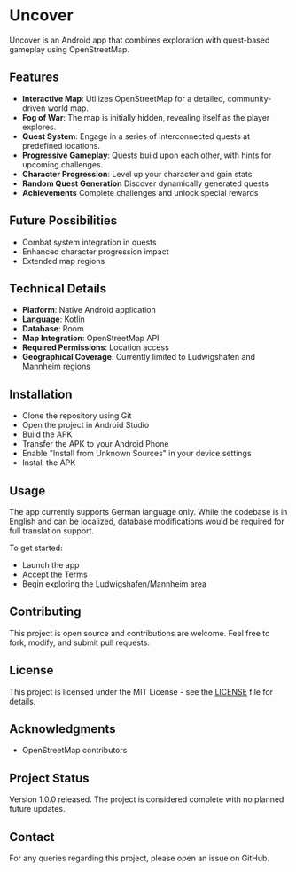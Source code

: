# Uncover

Uncover is an Android app that combines exploration with quest-based gameplay using OpenStreetMap.

## Features

- **Interactive Map**: Utilizes OpenStreetMap for a detailed, community-driven world map.
- **Fog of War**: The map is initially hidden, revealing itself as the player explores.
- **Quest System**: Engage in a series of interconnected quests at predefined locations.
- **Progressive Gameplay**: Quests build upon each other, with hints for upcoming challenges.
- **Character Progression**: Level up your character and gain stats
- **Random Quest Generation** Discover dynamically generated quests
- **Achievements** Complete challenges and unlock special rewards

## Future Possibilities

- Combat system integration in quests
- Enhanced character progression impact
- Extended map regions

## Technical Details

- **Platform**: Native Android application
- **Language**: Kotlin
- **Database**: Room
- **Map Integration**: OpenStreetMap API
- **Required Permissions**: Location access
- **Geographical Coverage**: Currently limited to Ludwigshafen and Mannheim regions

## Installation

- Clone the repository using Git
- Open the project in Android Studio
- Build the APK
- Transfer the APK to your Android Phone
- Enable "Install from Unknown Sources" in your device settings
- Install the APK

## Usage

The app currently supports German language only. While the codebase is in English and can be localized, database modifications would be required for full translation support.

To get started:
- Launch the app
- Accept the Terms
- Begin exploring the Ludwigshafen/Mannheim area

## Contributing

This project is open source and contributions are welcome. Feel free to fork, modify, and submit pull requests.

## License

This project is licensed under the MIT License - see the [LICENSE](LICENSE) file for details.

## Acknowledgments

- OpenStreetMap contributors

## Project Status

Version 1.0.0 released. The project is considered complete with no planned future updates.

## Contact

For any queries regarding this project, please open an issue on GitHub. 